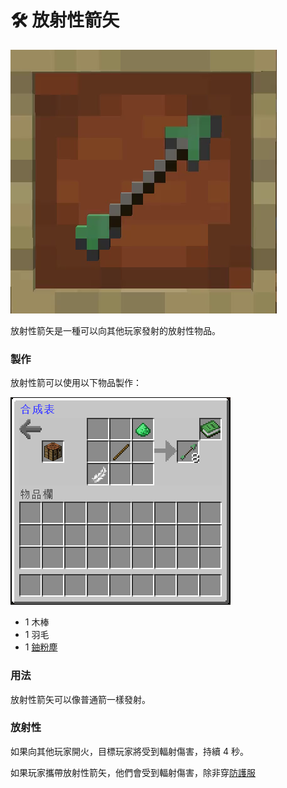 # 🛠 放射性箭矢

![](<../.gitbook/assets/ezgif.com-gif-maker (1) (2).png>)

放射性箭矢是一種可以向其他玩家發射的放射性物品。

### 製作

放射性箭可以使用以下物品製作：

![](<../.gitbook/assets/image (91).png>)

* 1 木棒
* 1 羽毛
* 1 [鈾粉塵](uranium-dust.md)

### 用法

放射性箭矢可以像普通箭一樣發射。

### 放射性

如果向其他玩家開火，目標玩家將受到輻射傷害，持續 4 秒。

如果玩家攜帶放射性箭矢，他們會受到輻射傷害，除非穿[防護服](../item-1/Hazmat-Armor.md)
